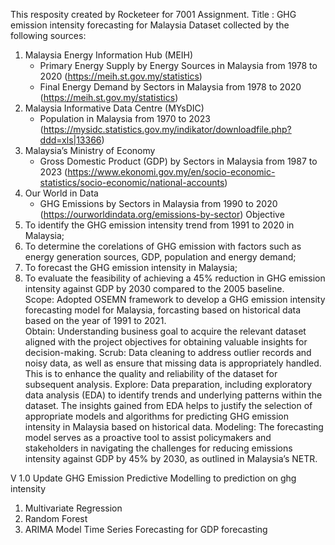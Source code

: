 This resposity created by Rocketeer for 7001 Assignment. 
Title : GHG emission intensity forecasting for Malaysia
Dataset collected by the following sources:
1. Malaysia Energy Information Hub (MEIH)
   - Primary Energy Supply by Energy Sources in Malaysia from 1978 to 2020 (https://meih.st.gov.my/statistics) 
   - Final Energy Demand by Sectors in Malaysia from 1978 to 2020 (https://meih.st.gov.my/statistics) 
3. Malaysia Informative Data Centre (MYsDIC)
   - Population in Malaysia from 1970 to 2023 (https://mysidc.statistics.gov.my/indikator/downloadfile.php?ddd=xls|13366) 
5. Malaysia’s Ministry of Economy
   - Gross Domestic Product (GDP) by Sectors in Malaysia from 1987 to 2023 (https://www.ekonomi.gov.my/en/socio-economic-statistics/socio-economic/national-accounts)  
7. Our World in Data
   - GHG Emissions by Sectors in Malaysia from 1990 to 2020 (https://ourworldindata.org/emissions-by-sector) 
Objective
1. To identify the GHG emission intensity trend from 1991 to 2020 in Malaysia;
2. To determine the corelations of GHG emission with factors such as energy generation sources, GDP, population and energy demand;
3. To forecast the GHG emission intensity in Malaysia;
4. To evaluate the feasibility of achieving a 45% reduction in GHG emission intensity against GDP by 2030 compared to the 2005 baseline.  
Scope: Adopted OSEMN framework to develop a GHG emission intensity forecasting model for Malaysia, forcasting based on historical data based on the year of 1991 to 2021.  
Obtain: Understanding business goal to acquire the relevant dataset aligned with the project objectives for obtaining valuable insights for decision-making. 
Scrub: Data cleaning to address outlier records and noisy data, as well as ensure that missing data is appropriately handled. This is to enhance the quality and reliability of the dataset for subsequent analysis. 
Explore: Data preparation, including exploratory data analysis (EDA) to identify trends and underlying patterns within the dataset. The insights gained from EDA helps to justify the selection of appropriate models and algorithms for predicting GHG emission intensity in Malaysia based on historical data.
Modeling: The forecasting model serves as a proactive tool to assist policymakers and stakeholders in navigating the challenges for reducing emissions intensity against GDP by 45% by 2030, as outlined in Malaysia’s NETR.

V 1.0 
Update GHG Emission Predictive Modelling to prediction on ghg intensity
1. Multivariate Regression
2. Random Forest
3. ARIMA Model Time Series Forecasting for GDP forecasting
